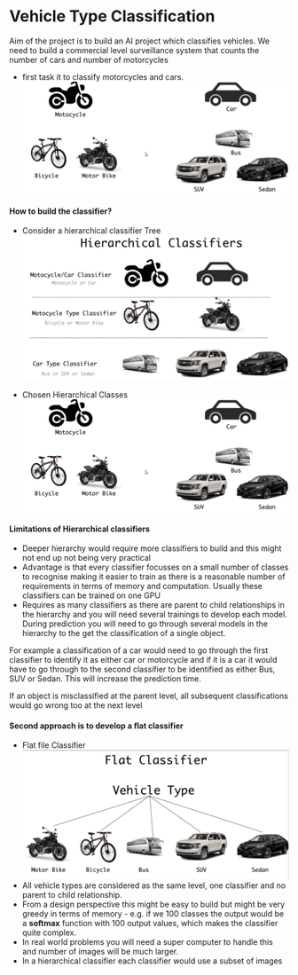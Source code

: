 
# Vehicle Type Classification

Aim of the project is to build an AI project which classifies vehicles.  We need to build a commercial level surveillance system that counts the number of cars and number of motorcycles

* first task it to classify motorcycles and cars.
![Vehicle Classification](./vehicleClassification.png)

#### How to build the classifier?

* Consider a hierarchical classifier Tree ![Hierarchical Classifier Tree](./three_classifiers.png)

* Chosen Hierarchical Classes ![Resulting Hierarchical classifiers](./vehicleClassification.png)

#### Limitations of Hierarchical classifiers

* Deeper hierarchy would require more classifiers to build and this might not end up not being very practical
* Advantage is that every classifier focusses on a small number of classes to recognise making it easier to train as there is a reasonable number of requirements in terms of memory and computation.  Usually these classifiers can be trained on one GPU 
* Requires as many classifiers as there are parent to child relationships in the hierarchy and you will need several trainings to develop each model.  During prediction you will need to go through several models in the hierarchy to the get the classification of a single object.

For example a classification of a car would need to go through the first classifier to identify it as either car or motorcycle and if it is a car it would have to go through to  the second classifier to be identified as either Bus, SUV or Sedan.  This will increase the prediction time.

If an object is misclassified at the parent level, all subsequent classifications would go wrong too at the next level

#### Second approach is to develop a flat classifier

* Flat file Classifier ![Flat File Classifier](./flatClassifier.png)
* All vehicle types are considered as the same level, one classifier and no parent to child relationship.
* From a design perspective this might be easy to build but might be very greedy in terms of memory - e.g. if we 100 classes the output would be a **softmax** function with 100 output values, which makes the classifier quite complex.
* In real world problems you will need a super computer to handle this and number of images will be much larger.
* In a hierarchical classifier each classifier would use a subset of images